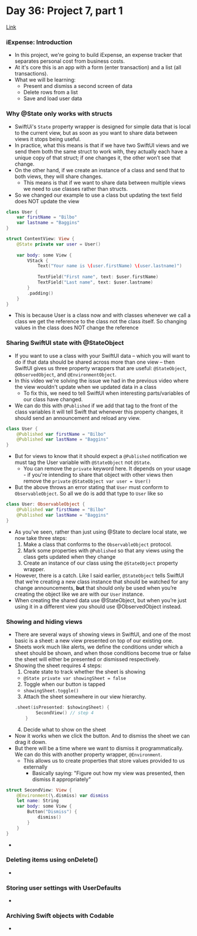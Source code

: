 # Day 36: Project 7, part 1
[Link](https://www.hackingwithswift.com/100/swiftui/36)

### iExpense: Introduction
* In this project, we're going to build iExpense, an expense tracker that separates personal cost from business costs.
* At it's core this is an app with a form (enter transaction) and a list (all transactions).
* What we will be learning:
  * Present and dismiss a second screen of data
  * Delete rows from a list
  * Save and load user data

### Why @State only works with structs
* SwiftUi's `State` property wrapper is designed for simple data that is local to the current view, but as soon as you want to share data between views it stops being useful.
* In practice, what this means is that if we have two SwiftUI views and we send them both the same struct to work with, they actually each have a unique copy of that struct; if one changes it, the other won’t see that change. 
* On the other hand, if we create an instance of a class and send that to both views, they will share changes.
  * This means is that if we want to share data between multiple views we need to use classes rather than structs.
* So we changed our example to use a class but updating the text field does NOT update the view
``` swift
class User {
	var firstName = "Bilbo"
	var lastname = "Baggins"
}

struct ContentView: View {
	@State private var user = User()
	
    var body: some View {
        VStack {
			Text("Your name is \(user.firstName) \(user.lastname)")
			
			TextField("First name", text: $user.firstName)
			TextField("Last name", text: $user.lastname)
        }
        .padding()
    }
}
```
* This is because User is a class now and with classes whenever we call a class we get the reference to the class not the class itself. So changing values in the class does NOT change the reference  

### Sharing SwiftUI state with @StateObject
* If you want to use a class with your SwiftUI data – which you will want to do if that data should be shared across more than one view – then SwiftUI gives us three property wrappers that are useful: `@StateObject`, `@ObservedObject`, and `@EnvironmentObject`.
* In this video we're solving the issue we had in the previous video where the view wouldn't update when we updated data in a class
  * To fix this, we need to tell SwiftUI when interesting parts/variables of our class have changed. 
* We can do this with `@Published` if we add that tag to the front of the class variables it will tell Swift that whenever this property changes, it should send an announcement and reload any view. 
``` swift
class User {
	@Published var firstName = "Bilbo"
	@Published var lastName = "Baggins"
}
``` 
* But for views to know that it should expect a `@Published` notification we must tag the User variable with `@StateObject` not `@State`.
  * You can remove the `private` keyword here. It depends on your usage - if you're intending to share that object with other views then remove the `private`
`@StateObject var user = User()`
* But the above throws an error stating that `User` must conform to `ObservableObject`. So all we do is add that type to `User` like so
``` swift
class User: ObservableObject {
	@Published var firstName = "Bilbo"
	@Published var lastName = "Baggins"
}
```
* As you've seen, rather than just using @State to declare local state, we now take three steps:
  1. Make a class that conforms to the `ObservableObject` protocol.
  2. Mark some properties with `@Published` so that any views using the class gets updated when they change
  3. Create an instance of our class using the `@StateObject` property wrapper.
* However, there is a catch. Like I said earlier, `@StateObject` tells SwiftUI that we’re creating a new class instance that should be watched for any change announcements, **but** that should only be used when you’re creating the object like we are with our `User` instance.
* When creating the shared data use @StateObject, but when you’re just using it in a different view you should use @ObservedObject instead.

### Showing and hiding views
* There are several ways of showing views in SwiftUI, and one of the most basic is a sheet: a new view presented on top of our existing one.
* Sheets work much like alerts, we define the conditions under which a sheet should be shown, and when those conditions become true or false the sheet will either be presented or dismissed respectively.
* Showing the sheet requires 4 steps:
  1. Create state to track whether the sheet is showing
    * `@State private var showingSheet = false`
  2. Toggle when our button is tapped
    * `showingSheet.toggle()`
  3. Attach the sheet somewhere in our view hierarchy.
    ``` swift
    .sheet(isPresented: $showingSheet) {
			SecondView() // step 4
		}
    ```
  4. Decide what to show on the sheet
* Now it works when we click the button. And to dismiss the sheet we can drag it down.
* But there will be a time where we want to dismiss it programmatically. We can do this with another property wrapper, `@Environment`.
  * This allows us to create properties that store values provided to us externally
    * Basically saying: "Figure out how my view was presented, then dismiss it appropriately"
```swift
struct SecondView: View {
	@Environment(\.dismiss) var dismiss
	let name: String
	var body: some View {
		Button("Dismiss") {
			dismiss()
		}
	}
}
```
* 

### Deleting items using onDelete()
* 

### Storing user settings with UserDefaults
* 

### Archiving Swift objects with Codable
* 